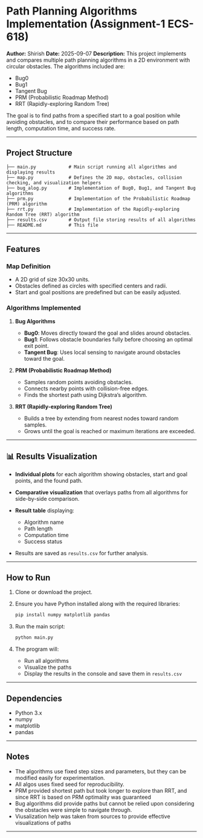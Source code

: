 # Path Planning Algorithms Implementation (Assignment-1 ECS- 618)

**Author:** Shirish
**Date:** 2025-09-07
**Description:**
This project implements and compares multiple path planning algorithms in a 2D environment with circular obstacles. The algorithms included are:

* Bug0
* Bug1
* Tangent Bug
* PRM (Probabilistic Roadmap Method)
* RRT (Rapidly-exploring Random Tree)

The goal is to find paths from a specified start to a goal position while avoiding obstacles, and to compare their performance based on path length, computation time, and success rate.

---

##  Project Structure

```
├── main.py            # Main script running all algorithms and displaying results
├── map.py             # Defines the 2D map, obstacles, collision checking, and visualization helpers
├── bug_alog.py        # Implementation of Bug0, Bug1, and Tangent Bug algorithms
├── prm.py             # Implementation of the Probabilistic Roadmap (PRM) algorithm
├── rrt.py             # Implementation of the Rapidly-exploring Random Tree (RRT) algorithm
├── results.csv        # Output file storing results of all algorithms
├── README.md          # This file
```

---

## Features

### Map Definition

* A 2D grid of size 30x30 units.
* Obstacles defined as circles with specified centers and radii.
* Start and goal positions are predefined but can be easily adjusted.

### Algorithms Implemented

1. **Bug Algorithms**

   * **Bug0**: Moves directly toward the goal and slides around obstacles.
   * **Bug1**: Follows obstacle boundaries fully before choosing an optimal exit point.
   * **Tangent Bug**: Uses local sensing to navigate around obstacles toward the goal.

2. **PRM (Probabilistic Roadmap Method)**

   * Samples random points avoiding obstacles.
   * Connects nearby points with collision-free edges.
   * Finds the shortest path using Dijkstra’s algorithm.

3. **RRT (Rapidly-exploring Random Tree)**

   * Builds a tree by extending from nearest nodes toward random samples.
   * Grows until the goal is reached or maximum iterations are exceeded.

---

## 📊 Results Visualization

* **Individual plots** for each algorithm showing obstacles, start and goal points, and the found path.
* **Comparative visualization** that overlays paths from all algorithms for side-by-side comparison.
* **Result table** displaying:

  * Algorithm name
  * Path length
  * Computation time
  * Success status
* Results are saved as `results.csv` for further analysis.

---

## How to Run

1. Clone or download the project.
2. Ensure you have Python installed along with the required libraries:

   ```bash
   pip install numpy matplotlib pandas
   ```
3. Run the main script:

   ```bash
   python main.py
   ```
4. The program will:

   * Run all algorithms
   * Visualize the paths
   * Display the results in the console and save them in `results.csv`

---

## Dependencies

* Python 3.x
* numpy
* matplotlib
* pandas

---

## Notes

* The algorithms use fixed step sizes and parameters, but they can be modified easily for experimentation.
* All algos uses fixed seed for reproducibility.
* PRM provided shortest path but took longer to explore than RRT, and since RRT is based on PRM optimality was guaranteed
* Bug algorithms did provide paths but cannot be relied upon considering the obstacles were simple to navigate through.
* Viusalization help was taken from sources to provide effective visualizations of paths

---


